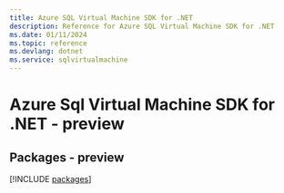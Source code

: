 ```yaml
---
title: Azure SQL Virtual Machine SDK for .NET
description: Reference for Azure SQL Virtual Machine SDK for .NET
ms.date: 01/11/2024
ms.topic: reference
ms.devlang: dotnet
ms.service: sqlvirtualmachine
---
```

# Azure Sql Virtual Machine SDK for .NET - preview
## Packages - preview
[!INCLUDE [packages](sql-virtual-machine-index.md)]